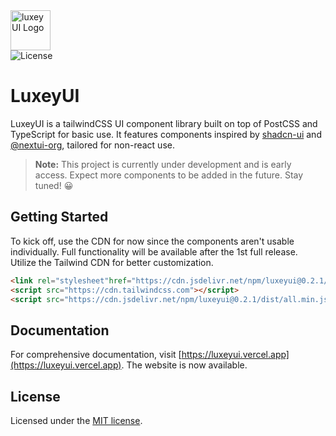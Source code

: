 <img src="https://luxeyui.vercel.app/luxeyui.png" alt="luxeyUI Logo" width="64"/>
<br/>
<img src="https://img.shields.io/npm/l/luxeyui?style=flat" alt="License"/>

# LuxeyUI

LuxeyUI is a tailwindCSS UI component library built on top of PostCSS and
TypeScript for basic use. It features components inspired by
[shadcn-ui](https://ui-shadcn.com) and [@nextui-org](https://nextui.org),
tailored for non-react use.

> **Note:** This project is currently under development and is early access. Expect more components
> to be added in the future. Stay tuned! 😀

## Getting Started

To kick off, use the CDN for now since the components aren't usable
individually. Full functionality will be available after the 1st full release.
Utilize the Tailwind CDN for better customization.

```html 
<link rel="stylesheet"href="https://cdn.jsdelivr.net/npm/luxeyui@0.2.1/dist/all.min.css" />
<script src="https://cdn.tailwindcss.com"></script>
<script src="https://cdn.jsdelivr.net/npm/luxeyui@0.2.1/dist/all.min.js" defer></script>
```

## Documentation

For comprehensive documentation, visit
[https://luxeyui.vercel.app](https://luxeyui.vercel.app). The website is now available.

## License

Licensed under the [MIT license](https://choosealicense.com/licenses/mit/).
